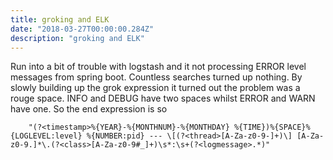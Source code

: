 ```yaml
---
title: groking and ELK
date: "2018-03-27T00:00:00.284Z"
description: "groking and ELK"
---
```

Run into a bit of trouble with logstash and it not processing ERROR level messages from spring boot.   Countless searches turned up nothing. By slowly building up the grok expression it turned out the problem was a rouge space. INFO and DEBUG have two spaces whilst ERROR and WARN have one.  So the end expression is so
```
    "(?<timestamp>%{YEAR}-%{MONTHNUM}-%{MONTHDAY} %{TIME})%{SPACE}%{LOGLEVEL:level} %{NUMBER:pid} --- \[(?<thread>[A-Za-z0-9-]+)\] [A-Za-z0-9.]*\.(?<class>[A-Za-z0-9#_]+)\s*:\s+(?<logmessage>.*)"
```